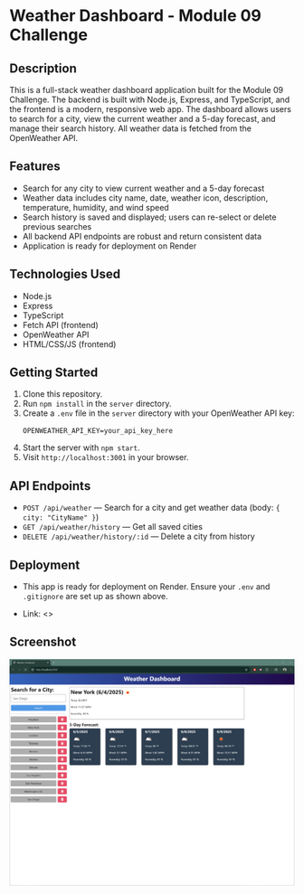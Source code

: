 # Weather Dashboard - Module 09 Challenge

## Description
This is a full-stack weather dashboard application built for the Module 09 Challenge. The backend is built with Node.js, Express, and TypeScript, and the frontend is a modern, responsive web app. The dashboard allows users to search for a city, view the current weather and a 5-day forecast, and manage their search history. All weather data is fetched from the OpenWeather API.

## Features
- Search for any city to view current weather and a 5-day forecast
- Weather data includes city name, date, weather icon, description, temperature, humidity, and wind speed
- Search history is saved and displayed; users can re-select or delete previous searches
- All backend API endpoints are robust and return consistent data
- Application is ready for deployment on Render

## Technologies Used
- Node.js
- Express
- TypeScript
- Fetch API (frontend)
- OpenWeather API
- HTML/CSS/JS (frontend)

## Getting Started
1. Clone this repository.
2. Run `npm install` in the `server` directory.
3. Create a `.env` file in the `server` directory with your OpenWeather API key:
   ```
   OPENWEATHER_API_KEY=your_api_key_here
   ```
4. Start the server with `npm start`.
5. Visit `http://localhost:3001` in your browser.

## API Endpoints
- `POST /api/weather` — Search for a city and get weather data (body: `{ city: "CityName" }`)
- `GET /api/weather/history` — Get all saved cities
- `DELETE /api/weather/history/:id` — Delete a city from history

## Deployment
- This app is ready for deployment on Render. Ensure your `.env` and `.gitignore` are set up as shown above.

- Link: <>

## Screenshot
![Weather Dashboard Screenshot](./Assets/Screenshot.png)
